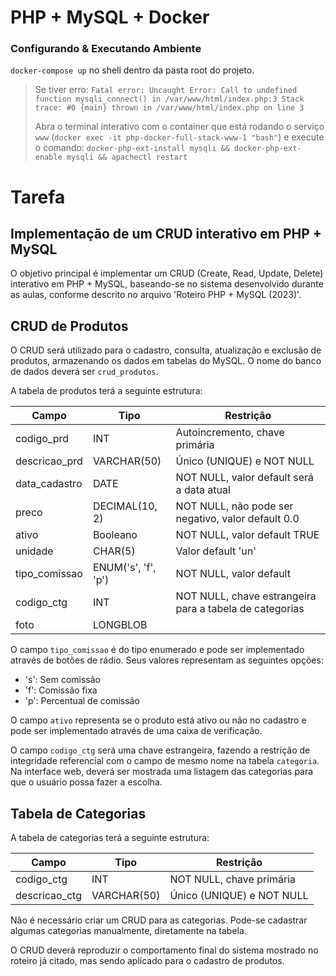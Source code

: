 # PHP + MySQL + Docker

### Configurando & Executando Ambiente
`docker-compose up` no shell dentro da pasta  root do projeto. 

> Se tiver erro: `Fatal error: Uncaught Error: Call to undefined function mysqli_connect() in /var/www/html/index.php:3 Stack trace: #0 {main} thrown in /var/www/html/index.php on line 3`
> 
> Abra o terminal interativo com o container que está rodando o serviço `www` (`docker exec -it php-docker-full-stack-www-1 "bash"`) e execute o comando: `docker-php-ext-install mysqli && docker-php-ext-enable mysqli && apachectl restart`

# Tarefa
## Implementação de um CRUD interativo em PHP + MySQL

O objetivo principal é implementar um CRUD (Create, Read, Update, Delete) interativo em PHP + MySQL, baseando-se no sistema desenvolvido durante as aulas, conforme descrito no arquivo 'Roteiro PHP + MySQL (2023)'.

## CRUD de Produtos

O CRUD será utilizado para o cadastro, consulta, atualização e exclusão de produtos, armazenando os dados em tabelas do MySQL. O nome do banco de dados deverá ser `crud_produtos`.

A tabela de produtos terá a seguinte estrutura:

| Campo          | Tipo        | Restrição                                   |
|----------------|-------------|---------------------------------------------|
| codigo_prd     | INT         | Autoincremento, chave primária               |
| descricao_prd  | VARCHAR(50) | Único (UNIQUE) e NOT NULL                    |
| data_cadastro  | DATE        | NOT NULL, valor default será a data atual    |
| preco          | DECIMAL(10, 2) | NOT NULL, não pode ser negativo, valor default 0.0 |
| ativo          | Booleano    | NOT NULL, valor default TRUE                  |
| unidade        | CHAR(5)     | Valor default 'un'                            |
| tipo_comissao  | ENUM('s', 'f', 'p') | NOT NULL, valor default                        |
| codigo_ctg     | INT         | NOT NULL, chave estrangeira para a tabela de categorias |
| foto           | LONGBLOB    |                                             |

O campo `tipo_comissao` é do tipo enumerado e pode ser implementado através de botões de rádio. Seus valores representam as seguintes opções:

- 's': Sem comissão
- 'f': Comissão fixa
- 'p': Percentual de comissão

O campo `ativo` representa se o produto está ativo ou não no cadastro e pode ser implementado através de uma caixa de verificação.

O campo `codigo_ctg` será uma chave estrangeira, fazendo a restrição de integridade referencial com o campo de mesmo nome na tabela `categoria`. Na interface web, deverá ser mostrada uma listagem das categorias para que o usuário possa fazer a escolha.

## Tabela de Categorias

A tabela de categorias terá a seguinte estrutura:

| Campo          | Tipo        | Restrição                                   |
|----------------|-------------|---------------------------------------------|
| codigo_ctg     | INT         | NOT NULL, chave primária                     |
| descricao_ctg  | VARCHAR(50) | Único (UNIQUE) e NOT NULL                    |

Não é necessário criar um CRUD para as categorias. Pode-se cadastrar algumas categorias manualmente, diretamente na tabela.

O CRUD deverá reproduzir o comportamento final do sistema mostrado no roteiro já citado, mas sendo aplicado para o cadastro de produtos.
